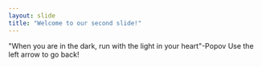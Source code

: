 ```yaml
---
layout: slide
title: "Welcome to our second slide!"
---
```

"When you are in the dark, run with the light in your heart"-Popov
Use the left arrow to go back!
